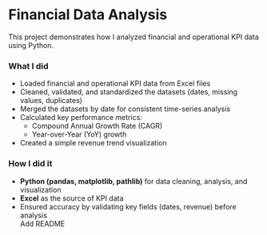 # Financial Data Analysis

This project demonstrates how I analyzed financial and operational KPI data using Python.  

### What I did
- Loaded financial and operational KPI data from Excel files  
- Cleaned, validated, and standardized the datasets (dates, missing values, duplicates)  
- Merged the datasets by date for consistent time-series analysis  
- Calculated key performance metrics:
  - Compound Annual Growth Rate (CAGR)  
  - Year-over-Year (YoY) growth  
- Created a simple revenue trend visualization  

### How I did it
- **Python (pandas, matplotlib, pathlib)** for data cleaning, analysis, and visualization  
- **Excel** as the source of KPI data  
- Ensured accuracy by validating key fields (dates, revenue) before analysis  
Add README
